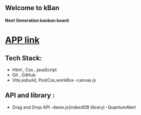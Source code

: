 ## Welcome to  kBan
#### Next Generation  kanban board 

# [APP link]()

## Tech Stack:
- Html , Css , javaScript
- Git , GitHub
- Vite,esbuild, PostCss,workBox
-canvas js

## API and library :
- Drag and Drop API
-dexie.js(indexdDB library)
-QuantumAlert


